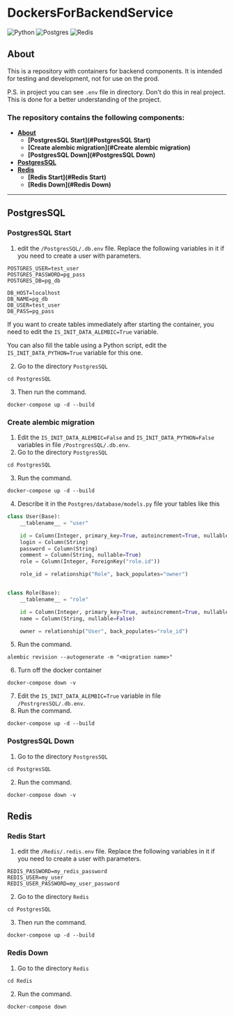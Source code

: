 # DockersForBackendService

![Python](https://img.shields.io/badge/python-3670A0?style=for-the-badge&logo=python&logoColor=ffdd54)
![Postgres](https://img.shields.io/badge/postgres-%23316192.svg?style=for-the-badge&logo=postgresql&logoColor=white)
![Redis](https://img.shields.io/badge/redis-%23DD0031.svg?style=for-the-badge&logo=redis&logoColor=white)

## About
This is a repository with containers for backend components. 
It is intended for testing and development, not for use on the prod.

P.S. in project you can see `.env` file in directory. Don't do this in real project. 
This is done for a better understanding of the project.

### The repository contains the following components:
* **[About](#About)**
  * **[PostgresSQL Start](#PostgresSQL Start)**
  * **[Create alembic migration](#Create alembic migration)**
  * **[PostgresSQL Down](#PostgresSQL Down)**
* **[PostgresSQL](#PostgresSQL)**
* **[Redis](#Redis)**
  * **[Redis Start](#Redis Start)**
  * **[Redis Down](#Redis Down)**

---


## PostgresSQL

### PostgresSQL Start

1. edit the `/PostgresSQL/.db.env` file. 
Replace the following variables in it if you need to create a user with parameters.
```.dotenv
POSTGRES_USER=test_user
POSTGRES_PASSWORD=pg_pass
POSTGRES_DB=pg_db

DB_HOST=localhost
DB_NAME=pg_db
DB_USER=test_user
DB_PASS=pg_pass
```

If you want to create tables immediately after 
starting the container, you need to edit the 
`IS_INIT_DATA_ALEMBIC=True` variable.

You can also fill the table using a Python script, 
edit the `IS_INIT_DATA_PYTHON=True` variable for this one.

2. Go to the directory `PostgresSQL`
```shell
cd PostgresSQL
```
3. Then run the command.
```shell
docker-compose up -d --build
```

### Create alembic migration

1. Edit the `IS_INIT_DATA_ALEMBIC=False` and `IS_INIT_DATA_PYTHON=False` variables in 
file `/PostrgresSQL/.db.env`.
2. Go to the directory `PostgresSQL`
```shell
cd PostgresSQL
```
3. Run the command.
```shell
docker-compose up -d --build
```
4. Describe it in the `Postgres/database/models.py` file your tables like this

```python
class User(Base):
    __tablename__ = "user"

    id = Column(Integer, primary_key=True, autoincrement=True, nullable=True)
    login = Column(String)
    password = Column(String)
    comment = Column(String, nullable=True)
    role = Column(Integer, ForeignKey("role.id"))

    role_id = relationship("Role", back_populates="owner")


class Role(Base):
    __tablename__ = "role"

    id = Column(Integer, primary_key=True, autoincrement=True, nullable=False)
    name = Column(String, nullable=False)

    owner = relationship("User", back_populates="role_id")
```
5. Run the command.
```shell
alembic revision --autogenerate -m "<migration name>"
```
6. Turn off the docker container
```shell
docker-compose down -v
```
7. Edit the `IS_INIT_DATA_ALEMBIC=True` variable in file `/PostrgresSQL/.db.env`.
8. Run the command.
```shell
docker-compose up -d --build
```

### PostgresSQL Down
1. Go to the directory `PostgresSQL`
```shell
cd PostgresSQL
```
2. Run the command.
```shell
docker-compose down -v
```


## Redis

### Redis Start

1. edit the `/Redis/.redis.env` file. 
Replace the following variables in it if you need to create a user with parameters.
```.dotenv
REDIS_PASSWORD=my_redis_password
REDIS_USER=my_user
REDIS_USER_PASSWORD=my_user_password
```

2. Go to the directory `Redis`
```shell
cd PostgresSQL
```
3. Then run the command.
```shell
docker-compose up -d --build
```

### Redis Down

1. Go to the directory `Redis`
```shell
cd Redis
```
2. Run the command.
```shell
docker-compose down
```
